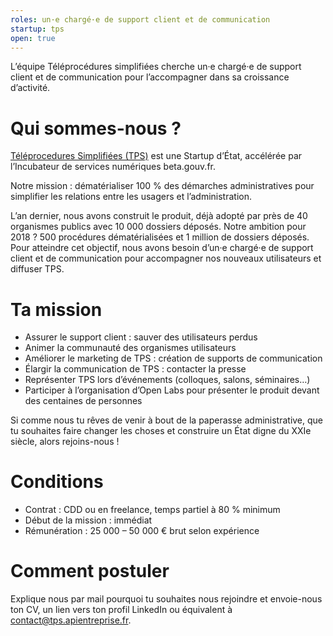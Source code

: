 ```yaml
---
roles: un·e chargé·e de support client et de communication
startup: tps
open: true
---
```


L’équipe Téléprocédures simplifiées cherche un·e chargé·e de support client et de communication pour l’accompagner dans sa croissance d’activité.

<!--more-->

# Qui sommes-nous ?

[Téléprocedures Simplifiées (TPS)](https://tps.apientreprise.fr/) est une Startup d’État, accélérée par l’Incubateur de services numériques beta.gouv.fr.

Notre mission : dématérialiser 100 % des démarches administratives pour simplifier les relations entre les usagers et l’administration.

L’an dernier, nous avons construit le produit, déjà adopté par près de 40 organismes publics avec 10 000 dossiers déposés. Notre ambition pour 2018 ? 500 procédures dématérialisées et 1 million de dossiers déposés. Pour atteindre cet objectif, nous avons besoin d’un·e chargé·e de support client et de communication pour accompagner nos nouveaux utilisateurs et diffuser TPS.

# Ta mission

- Assurer le support client : sauver des utilisateurs perdus
- Animer la communauté des organismes utilisateurs
- Améliorer le marketing de TPS : création de supports de communication
- Élargir la communication de TPS : contacter la presse
- Représenter TPS lors d’événements (colloques, salons, séminaires…)
- Participer à l’organisation d’Open Labs pour présenter le produit devant des centaines de personnes

Si comme nous tu rêves de venir à bout de la paperasse administrative, que tu souhaites faire changer les choses et construire un État digne du XXIe siècle, alors rejoins-nous !

# Conditions

- Contrat : CDD ou en freelance, temps partiel à 80 % minimum
- Début de la mission : immédiat
- Rémunération : 25 000 – 50 000 € brut selon expérience

# Comment postuler

Explique nous par mail pourquoi tu souhaites nous rejoindre et envoie-nous ton CV, un lien vers ton profil LinkedIn ou équivalent à [contact@tps.apientreprise.fr](mailto:contact@tps.apientreprise.fr).
